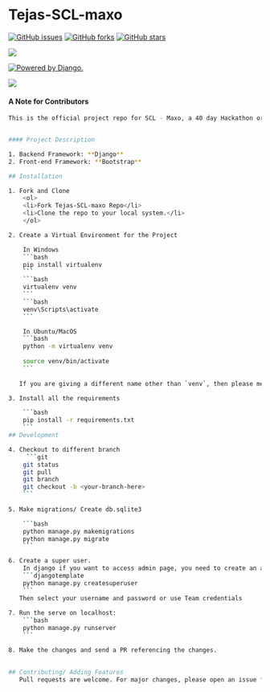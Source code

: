 # Tejas-SCL-maxo
<a href="https://github.com/kan12340987/Tejas-SCL-maxo/issues"><img alt="GitHub issues" src="https://img.shields.io/github/issues/kan12340987/Tejas-SCL-maxo?style=for-the-badge"></a>
<a href="https://github.com/kan12340987/Tejas-SCL-maxo/network"><img alt="GitHub forks" src="https://img.shields.io/github/forks/kan12340987/Tejas-SCL-maxo?style=for-the-badge"></a>
<a href="https://github.com/kan12340987/Tejas-SCL-maxo/stargazers"><img alt="GitHub stars" src="https://img.shields.io/github/stars/kan12340987/Tejas-SCL-maxo?style=for-the-badge"></a>

<img src="https://img.shields.io/badge/python%20-%2314354C.svg?&style=for-the-badge&logo=python&logoColor=white"/>

<a href="http://www.djangoproject.com/"><img src="https://www.djangoproject.com/m/img/badges/djangopowered126x54.gif" border="0" alt="Powered by Django." title="Powered by Django." /></a>

<img src="https://img.shields.io/badge/bootstrap%20-%23563D7C.svg?&style=for-the-badge&logo=bootstrap&logoColor=white"/>


#### A Note for Contributors

```bash
This is the official project repo for SCL - Maxo, a 40 day Hackathon organised by Sushiksha, World Konkani Center. The repo is monitored and only members from team Tejas are allowed to make changes. Thus, we will not be accepting any PRs from anyone apart from team members. For further details, you can get in touch with the repo owner or contributors. ```


#### Project Description

1. Backend Framework: **Django**
2. Front-end Framework: **Bootstrap**

## Installation 

1. Fork and Clone
    <ol>
    <li>Fork Tejas-SCL-maxo Repo</li>
    <li>Clone the repo to your local system.</li>
    </ol>

2. Create a Virtual Environment for the Project

    In Windows
    ```bash
    pip install virtualenv
    ```
    ```bash
    virtualenv venv
    ```
    ```bash
    venv\Scripts\activate
    ```

    In Ubuntu/MacOS
    ```bash
    python -m virtualenv venv
    
    source venv/bin/activate
    ```
   
   If you are giving a different name other than `venv`, then please mention it in `.gitignore` first

3. Install all the requirements

    ```bash
    pip install -r requirements.txt
    ```
## Development

4. Checkout to different branch
     ```git
    git status
    git pull
    git branch
    git checkout -b <your-branch-here>
    ```
   
5. Make migrations/ Create db.sqlite3

    ```bash
    python manage.py makemigrations
    python manage.py migrate
    ```

6. Create a super user.
    In django if you want to access admin page, you need to create an account with staff status first.
    ```djangotemplate
    python manage.py createsuperuser
    ```
   Then select your username and password or use Team credentials
   
7. Run the serve on localhost:
    ```bash
    python manage.py runserver
    ```

8. Make the changes and send a PR referencing the changes.
   

## Contributing/ Adding Features
   Pull requests are welcome. For major changes, please open an issue first to discuss what you would like to change in the project.
